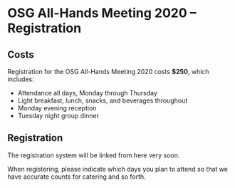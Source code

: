 # OSG All-Hands Meeting 2020 &ndash; Registration

## Costs

Registration for the OSG All-Hands Meeting 2020 costs **$250**, which includes:

* Attendance all days, Monday through Thursday
* Light breakfast, lunch, snacks, and beverages throughout
* Monday evening reception
* Tuesday night group dinner

## Registration

The registration system will be linked from here very soon.

When registering, please indicate which days you plan to attend so that we have
accurate counts for catering and so forth.

